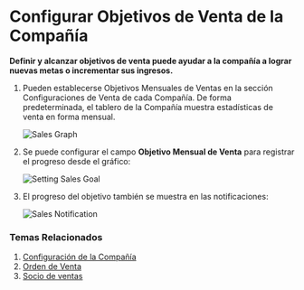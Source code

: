 <!-- add-breadcrumbs -->
# Configurar Objetivos de Venta de la Compañía

**Definir y alcanzar objetivos de venta puede ayudar a la compañía a lograr nuevas metas o incrementar sus ingresos.**

1. Pueden establecerse Objetivos Mensuales de Ventas en la sección Configuraciones de Venta de cada Compañía. De forma predeterminada, el tablero de la Compañía muestra estadísticas de venta en forma mensual. 

    <img class="screenshot" alt="Sales Graph" src="{{docs_base_url}}/assets/img/sales_goal/sales_history_graph.png">

1. Se puede configurar el campo **Objetivo Mensual de Venta** para registrar el progreso desde el gráfico:

    <img class="screenshot" alt="Setting Sales Goal" src="{{docs_base_url}}/assets/img/sales_goal/setting_sales_goal.gif">

1. El progreso del objetivo también se muestra en las notificaciones:

    <img class="screenshot" alt="Sales Notification" src="{{docs_base_url}}/assets/img/sales_goal/sales_goal_notification.png">

### Temas Relacionados
1. [Configuración de la Compañía](/docs/user/manual/es/setting-up/company-setup)
1. [Orden de Venta](/docs/user/manual/es/selling/sales-order)
1. [Socio de ventas](/docs/user/manual/es/selling/sales-partner)
